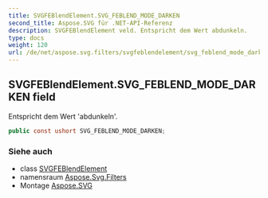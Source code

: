 ```yaml
---
title: SVGFEBlendElement.SVG_FEBLEND_MODE_DARKEN
second_title: Aspose.SVG für .NET-API-Referenz
description: SVGFEBlendElement veld. Entspricht dem Wert abdunkeln.
type: docs
weight: 120
url: /de/net/aspose.svg.filters/svgfeblendelement/svg_feblend_mode_darken/
---
```

## SVGFEBlendElement.SVG_FEBLEND_MODE_DARKEN field

Entspricht dem Wert 'abdunkeln'.

```csharp
public const ushort SVG_FEBLEND_MODE_DARKEN;
```

### Siehe auch

* class [SVGFEBlendElement](../)
* namensraum [Aspose.Svg.Filters](../../svgfeblendelement/)
* Montage [Aspose.SVG](../../../)


